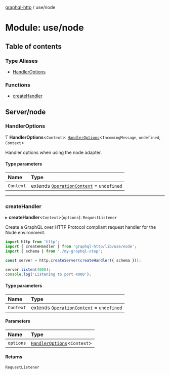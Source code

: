 [graphql-http](../README.md) / use/node

# Module: use/node

## Table of contents

### Type Aliases

- [HandlerOptions](use_node.md#handleroptions)

### Functions

- [createHandler](use_node.md#createhandler)

## Server/node

### HandlerOptions

Ƭ **HandlerOptions**<`Context`\>: [`HandlerOptions`](../interfaces/handler.HandlerOptions.md)<`IncomingMessage`, `undefined`, `Context`\>

Handler options when using the node adapter.

#### Type parameters

| Name | Type |
| :------ | :------ |
| `Context` | extends [`OperationContext`](handler.md#operationcontext) = `undefined` |

___

### createHandler

▸ **createHandler**<`Context`\>(`options`): `RequestListener`

Create a GraphQL over HTTP Protocol compliant request handler for
the Node environment.

```js
import http from 'http';
import { createHandler } from 'graphql-http/lib/use/node';
import { schema } from './my-graphql-step';

const server = http.createServer(createHandler({ schema }));

server.listen(4000);
console.log('Listening to port 4000');
```

#### Type parameters

| Name | Type |
| :------ | :------ |
| `Context` | extends [`OperationContext`](handler.md#operationcontext) = `undefined` |

#### Parameters

| Name | Type |
| :------ | :------ |
| `options` | [`HandlerOptions`](use_node.md#handleroptions)<`Context`\> |

#### Returns

`RequestListener`
